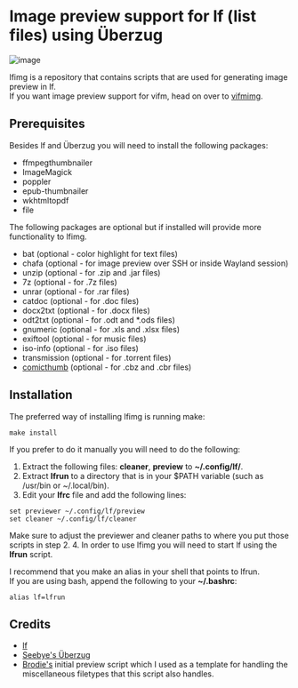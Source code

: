# Image preview support for lf (list files) using Überzug
![image](https://raw.githubusercontent.com/cirala/lfimg/master/screenshot.png)

lfimg is a repository that contains scripts that are used for generating image
preview in lf.\
If you want image preview support for vifm, head on over to
[vifmimg](https://github.com/cirala/vifmimg).

## Prerequisites
Besides lf and Überzug you will need to install the following packages:
* ffmpegthumbnailer
* ImageMagick
* poppler
* epub-thumbnailer
* wkhtmltopdf
* file

The following packages are optional but if installed will provide more functionality to lfimg.
* bat (optional - color highlight for text files)
* chafa (optional - for image preview over SSH or inside Wayland session)
* unzip (optional - for .zip and .jar files)
* 7z (optional - for .7z files)
* unrar (optional - for .rar files)
* catdoc (optional - for .doc files)
* docx2txt (optional - for .docx files)
* odt2txt (optional - for .odt and *.ods files)
* gnumeric (optional - for .xls and .xlsx files)
* exiftool (optional - for music files)
* iso-info (optional - for .iso files)
* transmission (optional - for .torrent files)
* [comicthumb](https://codeberg.org/johndovern/comicthumb) (optional - for .cbz and .cbr files)

## Installation
The preferred way of installing lfimg is running make:
```
make install
```

If you prefer to do it manually you will need to do the following:
1. Extract the following files: **cleaner**, **preview** to **~/.config/lf/**.
2. Extract **lfrun** to a directory that is in your $PATH variable (such as
   /usr/bin or ~/.local/bin).
3. Edit your **lfrc** file and add the following lines:
```
set previewer ~/.config/lf/preview
set cleaner ~/.config/lf/cleaner
```
Make sure to adjust the previewer and cleaner paths to where you put those
scripts in step 2.
4. In order to use lfimg you will need to start lf using the **lfrun** script.

I recommend that you make an alias in your shell that points to lfrun.\
If you are using bash, append the following to your **~/.bashrc**:
```
alias lf=lfrun
```

## Credits
* [lf](https://github.com/gokcehan/lf/)
* [Seebye's Überzug](https://github.com/seebye/ueberzug)
* [Brodie's](https://github.com/BrodieRobertson/) initial preview script which
  I used as a template for handling the miscellaneous filetypes that this
  script also handles.
